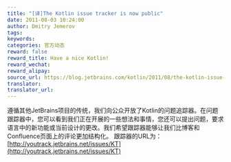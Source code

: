 ```yaml
---
title: "[译]The Kotlin issue tracker is now public"
date: 2011-08-03 10:24:00
author: Dmitry Jemerov
tags:
keywords:
categories: 官方动态
reward: false
reward_title: Have a nice Kotlin!
reward_wechat:
reward_alipay:
source_url: https://blog.jetbrains.com/kotlin/2011/08/the-kotlin-issue-tracker-is-now-public/
translator:
translator_url:
---
```


遵循其他JetBrains项目的传统，我们向公众开放了Kotlin的问题追踪器。在问题跟踪器中，您可以看到我们正在开展的一些想法和事情，您还可以提出问题，要求语言中的新功能或当前设计的更改。我们希望跟踪器能够让我们比博客和Confluence页面上的评论更加结构化。
跟踪器的URL为： [http://youtrack.jetbrains.net/issues/KT](http://youtrack.jetbrains.net/issues/KT) 